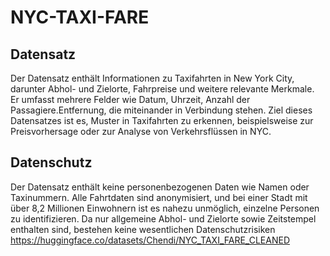 # NYC-TAXI-FARE
## Datensatz

Der Datensatz enthält Informationen zu Taxifahrten in New York City, darunter Abhol- und Zielorte, Fahrpreise und weitere relevante Merkmale. Er umfasst mehrere Felder wie Datum, Uhrzeit, Anzahl der Passagiere.Entfernung, die miteinander in Verbindung stehen. Ziel dieses Datensatzes ist es, Muster in Taxifahrten zu erkennen, beispielsweise zur Preisvorhersage oder zur Analyse von Verkehrsflüssen in NYC.

## Datenschutz

Der Datensatz enthält keine personenbezogenen Daten wie Namen oder Taxinummern. Alle Fahrtdaten sind anonymisiert, und bei einer Stadt mit über 8,2 Millionen Einwohnern ist es nahezu unmöglich, einzelne Personen zu identifizieren. Da nur allgemeine Abhol- und Zielorte sowie Zeitstempel enthalten sind, bestehen keine wesentlichen Datenschutzrisiken
https://huggingface.co/datasets/Chendi/NYC_TAXI_FARE_CLEANED
